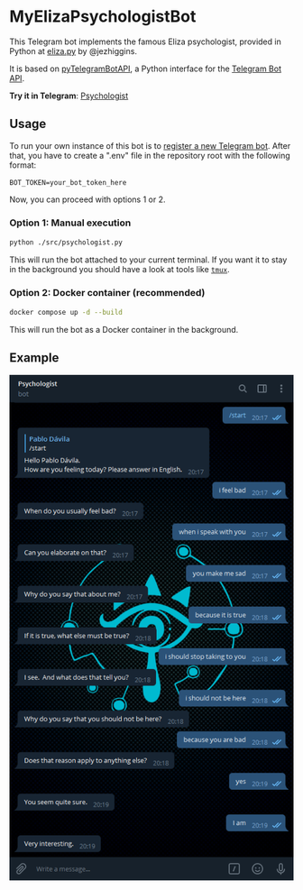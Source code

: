 

# MyElizaPsychologistBot

This Telegram bot implements the famous Eliza psychologist, provided in Python at [eliza.py](https://github.com/jezhiggins/eliza.py) by @jezhiggins.

It is based on [pyTelegramBotAPI](https://github.com/eternnoir/pyTelegramBotAPI"), a Python interface for the [Telegram Bot API](https://core.telegram.org/bots/api).

**Try it in Telegram**: [Psychologist](https://t.me/MyElizaPsychologistBot)


## Usage

To run your own instance of this bot is to [register a new Telegram bot](https://core.telegram.org/bots#6-botfather). After that, you have to create a ".env" file in the repository root with the following format:

```
BOT_TOKEN=your_bot_token_here
```

Now, you can proceed with options 1 or 2.


### Option 1: Manual execution

```Bash
python ./src/psychologist.py
```

This will run the bot attached to your current terminal. If you want it to stay in the background you should have a look at tools like [`tmux`](https://github.com/tmux/tmux).


### Option 2: Docker container (recommended)

```Bash
docker compose up -d --build
```

This will run the bot as a Docker container in the background.


## Example

![Conversation example](/img/2020-06-19%20Demo.png "Conversation example")
